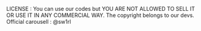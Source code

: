 LICENSE : You can use our codes but YOU ARE NOT ALLOWED TO SELL IT OR USE IT IN ANY COMMERCIAL WAY. The copyright belongs to our devs.
Official carousell : @sw1rl
